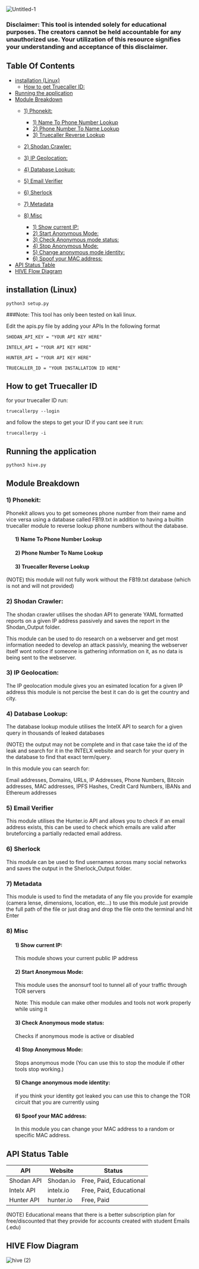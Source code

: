 ![Untitled-1](https://user-images.githubusercontent.com/43708460/215892281-dd242251-909e-40b0-bcba-c932269ec482.png)

### Disclaimer: This tool is intended solely for educational purposes. The creators cannot be held accountable for any unauthorized use. Your utilization of this resource signifies your understanding and acceptance of this disclaimer.

## Table Of Contents

* [installation (Linux)](#installation-linux)
     * [How to get Truecaller ID:](#How-to-get-Truecaller-ID)
* [Running the application](#running-the-application)
* [Module Breakdown](#module-breakdown)
   * [1) Phonekit:](#1-phonekit)
      * [1) Name To Phone Number Lookup](#1-Name-To-Phone-Number-Lookup)
      * [2) Phone Number To Name Lookup](#2-Phone-Number-To-Name-Lookup)
      * [3) Truecaller Reverse Lookup](#3-Truecaller-Reverse-Lookup)
     
   * [2) Shodan Crawler:](#2-shodan-crawler)
   * [3) IP Geolocation:](#3-ip-geolocation)
   * [4) Database Lookup:](#4-database-lookup)
   * [5) Email Verifier](#5-email-verifier)
   * [6) Sherlock](#6-sherlock)
   * [7) Metadata](#7-metadata)
   * [8) Misc](#8-misc)
      * [1) Show current IP:](#1-Show-current-IP)
      * [2) Start Anonymous Mode:](#2-start-anonymous-mode)
      * [3) Check Anonymous mode status:](#3-check-anonymous-mode-status)
      * [4) Stop Anonymous Mode:](#4-stop-anonymous-mode)
      * [5) Change anonymous mode identity:](#5-change-anonymous-mode-identity)
      * [6) Spoof your MAC address:](#6-Spoof-your-MAC-address)
* [API Status Table](#api-status-table)
* [HIVE Flow Diagram](#hive-flow-diagram)

## installation (Linux)

    python3 setup.py
###Note: This tool has only been tested on kali linux.

 Edit the apis.py file by adding your APIs In the following format

    SHODAN_API_KEY = "YOUR API KEY HERE"

    INTELX_API = "YOUR API KEY HERE"

    HUNTER_API = "YOUR API KEY HERE"

    TRUECALLER_ID = "YOUR INSTALLATION ID HERE" 

## How to get Truecaller ID

for your truecaller ID run:

    truecallerpy --login 
and follow the steps to get your ID
if you cant see it run:

    truecallerpy -i

## Running the application

    python3 hive.py

## Module Breakdown

### 1) Phonekit:

Phonekit allows you to get someones phone number from their name and vice versa using a database called FB19.txt in addition to having a builtin truecaller module to reverse lookup phone numbers without the database.
<ul>

#### 1) Name To Phone Number Lookup
#### 2) Phone Number To Name Lookup
#### 3) Truecaller Reverse Lookup

</ul>

(NOTE) this module will not fully work without the FB19.txt database (which is not and will not provided)

### 2) Shodan Crawler:

The shodan crawler utilises the shodan API to generate YAML formatted reports on a given IP address passively and saves the report in the Shodan_Output folder.

This module can be used to do research on a webserver and get most information needed to develop an attack passivly, meaning the webserver itself wont notice if someone is gathering information on it, as no data is being sent to the webserver.

### 3) IP Geolocation:

The IP geolocation module gives you an esimated location for a given IP address this module is not percise the best it can do is get the country and city.

### 4) Database Lookup:

The database lookup module utilises the IntelX API to search for a given query in thousands of leaked databases

(NOTE) the output may not be complete and in that case take the id of the leak and search for it in the INTELX website and search for your query in the database to find that exact term/query.

In this module you can search for:

Email addresses, Domains, URLs, IP Addresses, Phone Numbers, Bitcoin addresses, MAC addresses, IPFS Hashes, Credit Card Numbers, IBANs and Ethereum addresses

### 5) Email Verifier

This module utilises the Hunter.io API and allows you to check if an email address exists, this can be used to check which emails are valid after bruteforcing a partially redacted email address.

### 6) Sherlock

This module can be used to find usernames across many social networks and saves the output in the Sherlock_Output folder.

### 7) Metadata

This module is used to find the metadata of any file you provide for example (camera lense, dimensions, location, etc...)
to use this module just provide the full path of the file or just drag and drop the file onto the terminal and hit Enter

### 8) Misc
<ul>
  
#### 1) Show current IP: 

This module shows your current public IP address

#### 2) Start Anonymous Mode:
This module uses the anonsurf tool to tunnel all of your traffic through TOR servers 

Note: This module can make other modules and tools not work properly while using it
#### 3) Check Anonymous mode status:
Checks if anonymous mode is active or disabled
#### 4) Stop Anonymous Mode:
Stops anonymous mode (You can use this to stop the module if other tools stop working.) 
#### 5) Change anonymous mode identity:
if you think your identity got leaked you can use this to change the TOR circuit that you are currently using
#### 6) Spoof your MAC address:
In this module you can change your MAC address to a random or specific MAC address.

</ul>

## API Status Table

|API|Website|Status|
|----|----|----|
|Shodan API|Shodan.io|Free, Paid, Educational|
|Intelx API|intelx.io|Free, Paid, Educational|
|Hunter API|hunter.io|Free, Paid|

(NOTE) Educational means that there is a better subscription plan for free/discounted that they provide for accounts created with student Emails (.edu)

## HIVE Flow Diagram
![hive (2)](https://user-images.githubusercontent.com/43708460/215889147-25a2bed3-df29-40a0-8e7d-deba0934e97c.jpeg)

